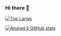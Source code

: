 ### Hi there 👋

[![Top Langs](https://github-readme-stats.vercel.app/api/top-langs/?username=GenkiHirano&layout=compact&theme=onedark
)](https://github.com/anuraghazra/github-readme-stats)

[![Anurag's GitHub stats](https://github-readme-stats.vercel.app/api?username=GenkiHirano&theme=onedark&show_icons=true)](https://github.com/anuraghazra/github-readme-stats)


<!--
**GenkiHirano/GenkiHirano** is a ✨ _special_ ✨ repository because its `README.md` (this file) appears on your GitHub profile.

Here are some ideas to get you started:

- 🔭 I’m currently working on ...
- 🌱 I’m currently learning ...
- 👯 I’m looking to collaborate on ...
- 🤔 I’m looking for help with ...
- 💬 Ask me about ...
- 📫 How to reach me: ...
- 😄 Pronouns: ...
- ⚡ Fun fact: ...
-->
